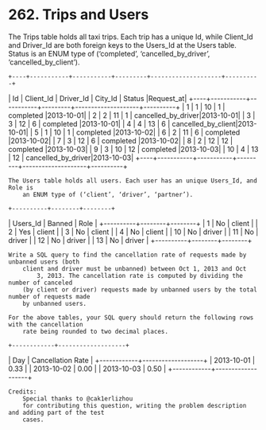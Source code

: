 # 262. Trips and Users

The Trips table holds all taxi trips. Each trip has a unique Id, while Client_Id
        and Driver_Id are both foreign keys to the Users_Id at the Users table. Status
        is an ENUM type of (‘completed’, ‘cancelled_by_driver’, ‘cancelled_by_client’).
    

    +----+-----------+-----------+---------+--------------------+----------+
| Id | Client_Id | Driver_Id | City_Id |        Status      |Request_at|
+----+-----------+-----------+---------+--------------------+----------+
| 1  |     1     |    10     |    1    |     completed      |2013-10-01|
| 2  |     2     |    11     |    1    | cancelled_by_driver|2013-10-01|
| 3  |     3     |    12     |    6    |     completed      |2013-10-01|
| 4  |     4     |    13     |    6    | cancelled_by_client|2013-10-01|
| 5  |     1     |    10     |    1    |     completed      |2013-10-02|
| 6  |     2     |    11     |    6    |     completed      |2013-10-02|
| 7  |     3     |    12     |    6    |     completed      |2013-10-02|
| 8  |     2     |    12     |    12   |     completed      |2013-10-03|
| 9  |     3     |    10     |    12   |     completed      |2013-10-03|
| 10 |     4     |    13     |    12   | cancelled_by_driver|2013-10-03|
+----+-----------+-----------+---------+--------------------+----------+

    The Users table holds all users. Each user has an unique Users_Id, and Role is
        an ENUM type of (‘client’, ‘driver’, ‘partner’).

    +----------+--------+--------+
| Users_Id | Banned |  Role  |
+----------+--------+--------+
|    1     |   No   | client |
|    2     |   Yes  | client |
|    3     |   No   | client |
|    4     |   No   | client |
|    10    |   No   | driver |
|    11    |   No   | driver |
|    12    |   No   | driver |
|    13    |   No   | driver |
+----------+--------+--------+

    Write a SQL query to find the cancellation rate of requests made by unbanned users (both
        client and driver must be unbanned) between Oct 1, 2013 and Oct
            3, 2013. The cancellation rate is computed by dividing the number of canceled
        (by client or driver) requests made by unbanned users by the total number of requests made
        by unbanned users.

    For the above tables, your SQL query should return the following rows with the cancellation
        rate being rounded to two decimal places.

    +------------+-------------------+
|     Day    | Cancellation Rate |
+------------+-------------------+
| 2013-10-01 |       0.33        |
| 2013-10-02 |       0.00        |
| 2013-10-03 |       0.50        |
+------------+-------------------+

    Credits:
        Special thanks to @cak1erlizhou
        for contributing this question, writing the problem description and adding part of the test
        cases.